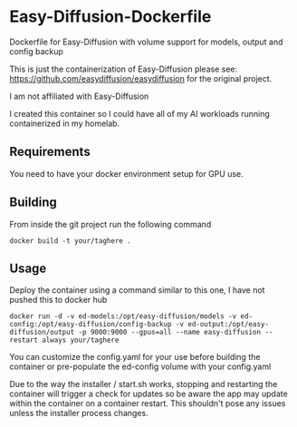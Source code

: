 # Easy-Diffusion-Dockerfile
Dockerfile for Easy-Diffusion with volume support for models, output and config backup

This is just the containerization of Easy-Diffusion please see: https://github.com/easydiffusion/easydiffusion for the original project.

I am not affiliated with Easy-Diffusion

I created this container so I could have all of my AI workloads running containerized in my homelab.

## Requirements
You need to have your docker environment setup for GPU use.

## Building
From inside the git project run the following command
```shell
docker build -t your/taghere .
```

## Usage
Deploy the container using a command similar to this one, I have not pushed this to docker hub
```shell
docker run -d -v ed-models:/opt/easy-diffusion/models -v ed-config:/opt/easy-diffusion/config-backup -v ed-output:/opt/easy-diffusion/output -p 9000:9000 --gpus=all --name easy-diffusion --restart always your/taghere
```
You can customize the config.yaml for your use before building the container or pre-populate the ed-config volume with your config.yaml

Due to the way the installer / start.sh works, stopping and restarting the container will trigger a check for updates so be aware 
the app may update within the container on a container restart.  This shouldn't pose any issues unless the installer process changes.
